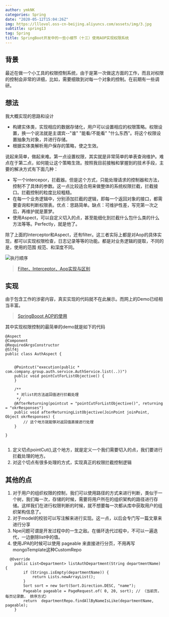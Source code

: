 ```yaml
---
author: ymkNK
categories: Spring
date: "2020-05-12T15:04:26Z"
img: https://lllovol.oss-cn-beijing.aliyuncs.com/assets/img/3.jpg
subtitle: spring13
tag: Spring
title: SpringBoot开发中的一些小细节（十三）使用AOP实现权限系统
---
```

## 背景
最近在做一个小工具的权限控制系统，由于是第一次做这方面的工作，而且对权限的控制会非常的详细，比如，需要细致到对每一个对象的控制。在前期有一些调研。

## 想法
我大概实现的思路和设计
- 构建实体类，实现相应的数据存储化，用户可以设置相应的权限策略。权限设置，换一个说法就是主谓宾--"谁" "能看/不能看" "什么东西"。将这个权限设置抽象为对象，并进行存储。
- 根据实体类解析用户保存的策略，使之生效。

说起来简单，做起来难。第一点设置权限，其实就是非常简单的单表查询维护。难点在于第二点，如何能让这个策略生效。按照我目前接触和掌握到的技术手段，主要的解决方式有下面几种：
- 写一个intercepor，拦截器。但是这个方式，只能处理请求的控制器和方法，控制不了具体的参数。这一点比较适合用来做整体的系统权限拦截，拦截接口。拦截控制的粒度比较粗糙。
- 在每一个业务逻辑中，分别添加拦截的逻辑，即每一个返回对象的接口，都需要查询和判断权限表。优点：思路简单。缺点：可维护性差，写完第一次之后，再维护就是噩梦。
- 使用Aspect，可以自定义切入的点，甚至能细化到拦截什么包什么类的什么方法等等。Perfectly，就是他了。

除了上面的Interceptor和Aspect，还有filter。这三者实际上都是对Aop的具体实现，都可以实现权限检查，日志记录等等的功能。都是对业务逻辑的提取，不同的是，使用的范围
规范、和深度不同。

![执行顺序](https://upload-images.jianshu.io/upload_images/11382761-484d129572258d9c.png?imageMogr2/auto-orient/strip|imageView2/2/w/1200/format/webp)
>[Filter、Interceptor、Aop实现与区别](https://www.jianshu.com/p/c4ef6d232e8d)

## 实现
由于包含工作的涉密内容，真实实现的代码就不在此展示。而网上的Demo已经相当丰富。
>[SpringBooot AOP的使用](https://juejin.im/post/5c47e4b26fb9a049b50726d8)

其中实现权限控制的最简单的demo就是如下的代码
```
@Aspect
@Component
@RequiredArgsConstructor
@Slf4j
public class AuthAspect {

   
    @Pointcut("execution(public * com.company.group.auth.service.AuthService.list(..))")
    public void pointCutForListObjective() {
    }
    
    /**
     * 对list的方法返回值进行拦截处理
     */
    @AfterReturning(pointcut = "pointCutForListObjective()", returning = "okrResponses")
    public void afterReturningListObjective(JoinPoint joinPoint, Object okrResponses) {
        // 这个地方就能够对返回值直接进行处理
    }

}


```

1. 定义切点pointCut(),这个地方，就是定义一个我们需要切入的点，我们要进行拦截处理的地方。
2. 对这个切点有很多处理的方式，实现真正的权限拦截控制逻辑

## 其他的点
1. 对于用户的组织权限的控制，我们可以使用路径的方式来进行判断，类似于一个树，我们每一次，存储的时候，需要将用户所在的组织架构的路径进行存储。这样我们在进行权限判断的时候，就不想要每一次都从库中获取用户的组织架构信息了。
2. 对于model的校验可以写注解来进行实现。这一点，以后会专门写一篇文章来进行分享
3. Npe问题可谓是开发过程中的一生之敌。在循环迭代过程中，不可以一遍迭代，一边删除list中的值。
4. 使用JPA的时候可以使用 pageable 来直接进行分页，不用再写mongoTemplate这种CustomRepo
```
  @Override
    public List<Department> listAuthDepartment(String departmentName) {
        if (Strings.isEmpty(departmentName)) {
            return Lists.newArrayList();
        }
        Sort sort = new Sort(Sort.Direction.DESC, "name");  
        Pageable pageable = PageRequest.of( 0, 20, sort); // （当前页， 每页记录数， 排序方式）
        return  departmentRepo.findAllByNameIsLike(departmentName, pageable);
    }
```